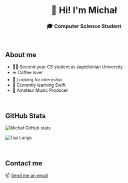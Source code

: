 <h1 align = center> 👋 Hi! I'm Michał

<h3 align = center> 🎓 Computer Science Student </h3>

<br>

## About me

- 👨‍🎓 Second year CS student at Jagiellonian University
- ☕️ Coffee lover
- 💼 Looking for internship
- 🌱 Currently learning Swift
- 🎹 Amateur Music Producer

<br>

## GitHub Stats

![Michał GitHub stats](https://github-readme-stats.vercel.app/api?username=michalzuch&hide=stars,prs,issues,contribs&count_private=true&show_icons=true&theme=github_dark&include_all_commits=true)

![Top Langs](https://github-readme-stats.vercel.app/api/top-langs/?username=michalzuch&langs_count=10&theme=github_dark&layout=compact)

<br>

## Contact me

📫 [Send me an email](mailto:claves_regency0y@icloud.com)
